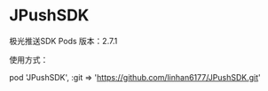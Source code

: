 # JPushSDK

极光推送SDK Pods
版本：2.7.1

使用方式：

pod 'JPushSDK', :git => 'https://github.com/linhan6177/JPushSDK.git'
